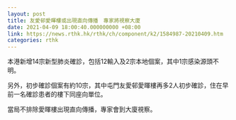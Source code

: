 ```yaml
---
layout: post
title: 友愛邨愛暉樓或出現直向傳播　專家將視察大廈
date: 2021-04-09 18:00:40.000000000 +08:00
link: https://news.rthk.hk/rthk/ch/component/k2/1584987-20210409.htm
categories: rthk
---
```


本港新增14宗新型肺炎確診，包括12輸入及2宗本地個案，其中1宗感染源頭不明。

另外，初步確診個案有約10宗，其中屯門友愛邨愛暉樓再多2人初步確診，住在早前一名確診患者的樓下同座向單位。

當局不排除愛暉樓出現直向傳播，專家會到大廈視察。
